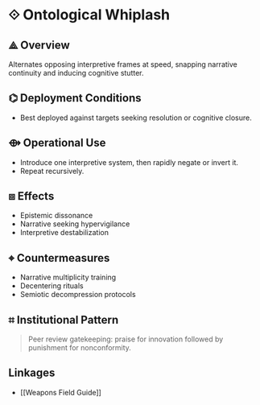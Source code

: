 # ⟐ Ontological Whiplash

## ⟁ Overview

Alternates opposing interpretive frames at speed, snapping narrative continuity and inducing cognitive stutter.

## ⌬ Deployment Conditions

- Best deployed against targets seeking resolution or cognitive closure.

## ⟴ Operational Use

- Introduce one interpretive system, then rapidly negate or invert it.  
- Repeat recursively.

## ⧈ Effects

- Epistemic dissonance  
- Narrative seeking hypervigilance  
- Interpretive destabilization

## ⌖ Countermeasures

- Narrative multiplicity training  
- Decentering rituals  
- Semiotic decompression protocols

## ⌗ Institutional Pattern

> Peer review gatekeeping: praise for innovation followed by punishment for nonconformity.

## Linkages

- [[Weapons Field Guide]]

